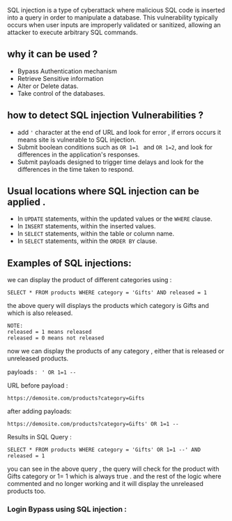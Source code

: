 SQL injection is a type of cyberattack where malicious SQL code is inserted into a query in order to manipulate a database. This vulnerability typically occurs when user inputs are improperly validated or sanitized, allowing an attacker to execute arbitrary SQL commands.

## why it can be used ?
- Bypass Authentication mechanism
- Retrieve Sensitive information
- Alter or Delete datas.
- Take control of the databases.


## how to detect SQL injection Vulnerabilities ?
- add `'` character at the end of URL and look for error , if errors occurs it means site is vulnerable to SQL injection.
- Submit boolean conditions such as `OR 1=1 ` and `OR 1=2`, and look for differences in the application's responses.
- Submit payloads designed to trigger time delays and look for the differences in the time taken to respond.

## Usual locations where SQL injection can be applied .
- In `UPDATE` statements, within the updated values or the `WHERE` clause.
- In `INSERT` statements, within the inserted values.
- In `SELECT` statements, within the table or column name.
- In `SELECT` statements, within the `ORDER BY` clause.

## Examples of SQL injections:
we can display the product of different categories using :
```
SELECT * FROM products WHERE category = 'Gifts' AND released = 1
```

the above query will displays the products which category is Gifts and which is also released. 
```
NOTE:
released = 1 means released
released = 0 means not released
```

now we can display the products of any category , either that is released or unreleased products.

payloads : ``` ' OR 1=1 --```

URL before payload :
```
https://demosite.com/products?category=Gifts
```

after adding payloads:
```
https://demosite.com/products?category=Gifts' OR 1=1 --
```

Results in SQL Query :
```
SELECT * FROM products WHERE category = 'Gifts' OR 1=1 --' AND released = 1
```

you can see in the above query , the query will check for the product with Gifts category or 1= 1 which is always true . and the rest of the logic where commented and no longer working and it will display the unreleased products too.


### Login  Bypass using SQL injection :

